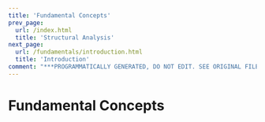 ```yaml
---
title: 'Fundamental Concepts'
prev_page:
  url: /index.html
  title: 'Structural Analysis'
next_page:
  url: /fundamentals/introduction.html
  title: 'Introduction'
comment: "***PROGRAMMATICALLY GENERATED, DO NOT EDIT. SEE ORIGINAL FILES IN /content***"
---
```

# Fundamental Concepts
